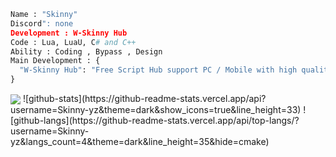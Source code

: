 ```py
Name : "Skinny"
Discord": none
Development : W-Skinny Hub
Code : Lua, LuaU, C# and C++
Ability : Coding , Bypass , Design
Main Development : {
  "W-Skinny Hub": "Free Script Hub support PC / Mobile with high quality",
}
```
<img align="center" src="https://github-readme-streak-stats.herokuapp.com/?user=Skinny-yz&theme=algolia&hide_border=false" whild/>
![github-stats](https://github-readme-stats.vercel.app/api?username=Skinny-yz&theme=dark&show_icons=true&line_height=33)
![github-langs](https://github-readme-stats.vercel.app/api/top-langs/?username=Skinny-yz&langs_count=4&theme=dark&line_height=35&hide=cmake)
